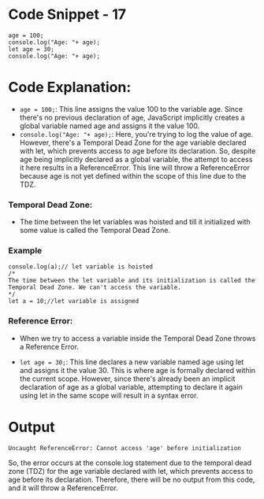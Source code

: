 # Code Snippet - 17

```
age = 100;
console.log("Age: "+ age);
let age = 30;
console.log("Age: "+ age);
```

# Code Explanation:

- `age = 100;`: This line assigns the value 100 to the variable age. Since there's no previous declaration of age, JavaScript implicitly creates a global variable named age and assigns it the value 100.
- `console.log("Age: "+ age);`: Here, you're trying to log the value of age. However, there's a Temporal Dead Zone for the age variable declared with let, which prevents access to age before its declaration. So, despite age being implicitly declared as a global variable, the attempt to access it here results in a ReferenceError. This line will throw a ReferenceError because age is not yet defined within the scope of this line due to the TDZ.

### Temporal Dead Zone:
- The time between the let variables was hoisted and till it initialized with some value is called the Temporal Dead Zone.

### Example
```
console.log(a);// let variable is hoisted
/*
The time between the let variable and its initialization is called the Temporal Dead Zone. We can't access the variable.
*/
let a = 10;//let variable is assigned
```

### Reference Error:
- When we try to access a variable inside the Temporal Dead Zone throws a Reference Error.

- `let age = 30;`: This line declares a new variable named age using let and assigns it the value 30. This is where age is formally declared within the current scope. However, since there's already been an implicit declaration of age as a global variable, attempting to declare it again using let in the same scope will result in a syntax error.

# Output
```
Uncaught ReferenceError: Cannot access 'age' before initialization
```

So, the error occurs at the console.log statement due to the temporal dead zone (TDZ) for the age variable declared with let, which prevents access to age before its declaration. Therefore, there will be no output from this code, and it will throw a ReferenceError.
